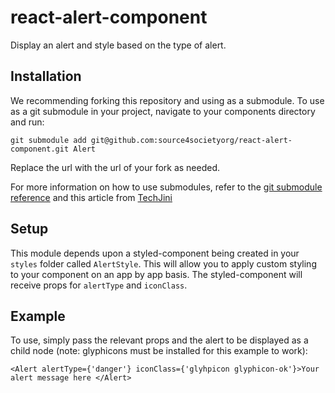 # react-alert-component

Display an alert and style based on the type of alert.

## Installation

We recommending forking this repository and using as a submodule. To use as a git submodule in your project, navigate to your components directory and run:

    git submodule add git@github.com:source4societyorg/react-alert-component.git Alert 

Replace the url with the url of your fork as needed.

For more information on how to use submodules, refer to the [git submodule reference](https://git-scm.com/docs/git-submodule) and this article from [TechJini](http://www.techjini.com/blog/working-with-git-submodules/)

## Setup

This module depends upon a styled-component being created in your `styles` folder called `AlertStyle`. This will allow you to apply custom styling to your component on an app by app basis. The styled-component will receive props for `alertType` and `iconClass`. 

## Example

To use, simply pass the relevant props and the alert to be displayed as a child node (note: glyphicons must be installed for this example to work):

    <Alert alertType={'danger'} iconClass={'glyhpicon glyphicon-ok'}>Your alert message here </Alert>
